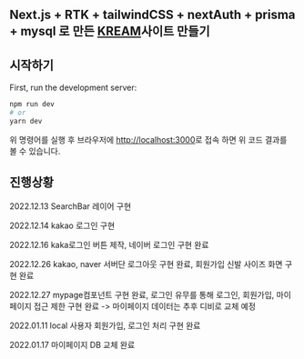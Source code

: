 ## Next.js + RTK + tailwindCSS + nextAuth + prisma + mysql 로 만든 [KREAM](https://kream.co.kr/)사이트 만들기


## 시작하기

First, run the development server:

```bash
npm run dev
# or
yarn dev
```

위 명령어를 실행 후 브라우저에 [http://localhost:3000](http://localhost:3000)로 접속 하면 위 코드 결과를 볼 수 있습니다.

## 진행상황
2022.12.13 SearchBar 레이어 구현


2022.12.14 kakao 로그인 구현


2022.12.16 kaka로그인 버튼 제작, 네이버 로그인 구현 완료


2022.12.26 kakao, naver 서버단 로그아웃 구현 완료, 회원가입 신발 사이즈 화면 구현 완료 


2022.12.27 mypage컴포넌트 구현 완료, 로그인 유무를 통해 로그인, 회원가입, 마이페이지 접근 제한 구현 완료 -> 마이페이지 데이터는 추후 디비로 교체 예정


2022.01.11 local 사용자 회원가입, 로그인 처리 구현 완료


2022.01.17 마이페이지 DB 교체 완료